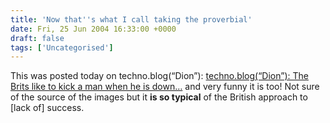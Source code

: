 ```yaml
---
title: 'Now that''s what I call taking the proverbial'
date: Fri, 25 Jun 2004 16:33:00 +0000
draft: false
tags: ['Uncategorised']
---
```


This was posted today on techno.blog(“Dion”): [techno.blog(“Dion”): The Brits like to kick a man when he is down…](http://www.almaer.com/blog/archives/000240.html) and very funny it is too! Not sure of the source of the images but it **is so typical** of the British approach to \[lack of\] success.